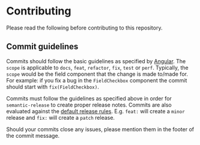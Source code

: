 # Contributing
Please read the following before contributing to this repository.

## Commit guidelines
Commits should follow the basic guidelines as specified by [Angular](https://github.com/angular/angular/blob/main/CONTRIBUTING.md#commit).
The `scope` is applicable to `docs`, `feat`, `refactor`, `fix`, `test` or `perf`. Typically, the `scope` would be the
field component that the change is made to/made for. For example: if you fix a bug in the `FieldCheckbox` component
the commit should start with `fix(FieldCheckbox)`.

Commits must follow the guidelines as specified above in order for `semantic-release` to create proper release notes.
Commits are also evaluated against the [default release rules](https://github.com/semantic-release/commit-analyzer/blob/master/lib/default-release-rules.js).
E.g. `feat:` will create a `minor` release and `fix:` will create a `patch` release.

Should your commits close any issues, please mention them in the footer of the commit message.